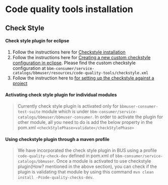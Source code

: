 # Code quality tools installation

## Check Style
#### Check style plugin for eclipse
1. Follow the instructions here for [Checkstyle installation](http://www.concretepage.com/ide/eclipse/install-checkstyle-plugin-in-eclipse)
2. Follow the instructions here for [Creating a new custom checkstyle configuration in eclipse](http://eclipse-cs.sourceforge.net/#!/custom-config). Please find the custom checkstyle configuration at `bbm-consumer/service-catalogs/bbmuser/resources/code-quality-tools/checkstyle.xml`
3. Follow the instruction here to [for setting up the checkstyle against a project](http://eclipse-cs.sourceforge.net/#!/project-setup)

#### Activating check style plugin for individual modules
> Currently check style plugin is activated only for `bbmuser-consumer-test-suite` module which is under `bbm-consumer/service-catalogs/bbmuser/bbmuser-consumer`. In order to activate the plugin for other module, all you need to do is add the below property in the pom.xml `<checkStylePhase>validate</checkStylePhase>`

#### Using checkstyle plugin through a maven profile
> We have incorporated the check style plugin in BUS using a profile `code-quality-check-dev` defined in pom.xml of `bbm-consumer/service-catalogs/bbmuser`. 
Once a module is activated to use checkstyle plugin(How? mentioned in the above section), you can check if the plugin is validating that module by using this command `mvn clean install -Pcode-quality-checks-dev`.
